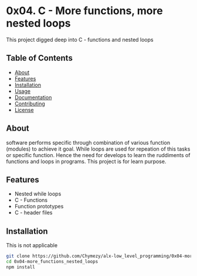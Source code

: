 # 0x04. C - More functions, more nested loops

This project digged deep into C - functions and nested loops

## Table of Contents

- [About](#about)
- [Features](#features)
- [Installation](#installation)
- [Usage](#usage)
- [Documentation](#documentation)
- [Contributing](#contributing)
- [License](#license)

## About

software performs specific through combination of various function (modules) to achieve it goal. While loops are used for repeation of this tasks or specific function. Hence the need for develops to learn the ruddiments of functions and loops in programs. This project is for learn purpose.

## Features

- Nested while loops 
- C - Functions
- Function prototypes
- C - header files

## Installation

This is not applicable 

```bash
git clone https://github.com/Chymezy/alx-low_level_programming/0x04-more_functions_nested_loops.git
cd 0x04-more_functions_nested_loops
npm install

